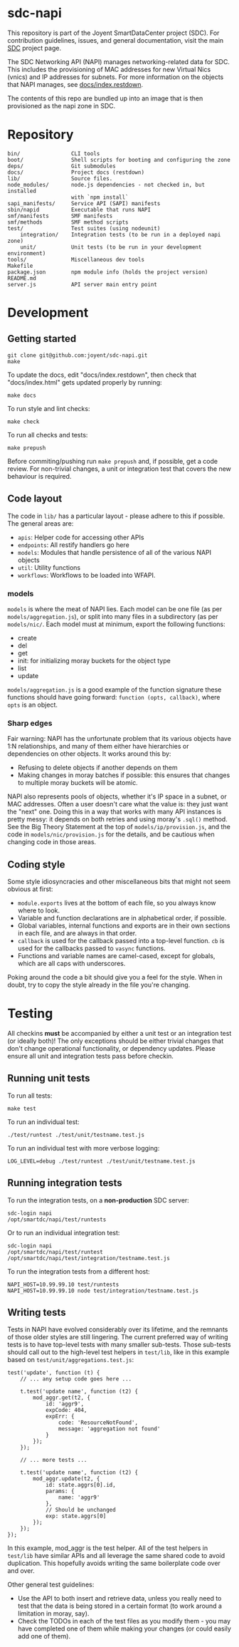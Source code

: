 <!--
    This Source Code Form is subject to the terms of the Mozilla Public
    License, v. 2.0. If a copy of the MPL was not distributed with this
    file, You can obtain one at http://mozilla.org/MPL/2.0/.
-->

<!--
    Copyright (c) 2015, Joyent, Inc.
-->

# sdc-napi

This repository is part of the Joyent SmartDataCenter project (SDC).  For
contribution guidelines, issues, and general documentation, visit the main
[SDC](http://github.com/joyent/sdc) project page.

The SDC Networking API (NAPI) manages networking-related data for SDC. This
includes the provisioning of MAC addresses for new Virtual Nics (vnics) and
IP addresses for subnets. For more information on the objects that NAPI
manages, see [docs/index.restdown](https://github.com/joyent/sdc-napi/blob/master/docs/index.restdown).

The contents of this repo are bundled up into an image that is then provisioned
as the napi zone in SDC.


# Repository

    bin/                CLI tools
    boot/               Shell scripts for booting and configuring the zone
    deps/               Git submodules
    docs/               Project docs (restdown)
    lib/                Source files.
    node_modules/       node.js dependencies - not checked in, but installed
                        with `npm install`
    sapi_manifests/     Service API (SAPI) manifests
    sbin/napid          Executable that runs NAPI
    smf/manifests       SMF manifests
    smf/methods         SMF method scripts
    test/               Test suites (using nodeunit)
        integration/    Integration tests (to be run in a deployed napi zone)
        unit/           Unit tests (to be run in your development environment)
    tools/              Miscellaneous dev tools
    Makefile
    package.json        npm module info (holds the project version)
    README.md
    server.js           API server main entry point


# Development

## Getting started

    git clone git@github.com:joyent/sdc-napi.git
    make

To update the docs, edit "docs/index.restdown", then check that
"docs/index.html" gets updated properly by running:

    make docs

To run style and lint checks:

    make check

To run all checks and tests:

    make prepush

Before commiting/pushing run `make prepush` and, if possible, get a code
review. For non-trivial changes, a unit or integration test that covers the
new behaviour is required.


## Code layout

The code in `lib/` has a particular layout - please adhere to this if possible.
The general areas are:

- `apis`: Helper code for accessing other APIs
- `endpoints`: All restify handlers go here
- `models`: Modules that handle persistence of all of the various NAPI objects
- `util`: Utility functions
- `workflows`: Workflows to be loaded into WFAPI.


### models

`models` is where the meat of NAPI lies. Each model can be one file (as per
`models/aggregation.js`), or split into many files in a subdirectory (as per
`models/nic/`. Each model must at minimum, export the following functions:

- create
- del
- get
- init: for initializing moray buckets for the object type
- list
- update

`models/aggregation.js` is a good example of the function signature these
functions should have going forward: `function (opts, callback)`, where `opts`
is an object.


### Sharp edges

Fair warning: NAPI has the unfortunate problem that its various objects have 1:N
relationships, and many of them either have hierarchies or dependencies on other
objects. It works around this by:

- Refusing to delete objects if another depends on them
- Making changes in moray batches if possible: this ensures that changes to
  multiple moray buckets will be atomic.

NAPI also represents pools of objects, whether it's IP space in a subnet, or
MAC addresses. Often a user doesn't care what the value is: they just want the
"next" one. Doing this in a way that works with many API instances is pretty
messy: it depends on both retries and using moray's `.sql()` method. See the
Big Theory Statement at the top of `models/ip/provision.js`, and the code in
`models/nic/provision.js` for the details, and be cautious when changing code
in those areas.


## Coding style

Some style idiosyncracies and other miscellaneous bits that might not seem
obvious at first:

- `module.exports` lives at the bottom of each file, so you always know where
  to look.
- Variable and function declarations are in alphabetical order, if possible.
- Global variables, internal functions and exports are in their own sections
  in each file, and are always in that order.
- `callback` is used for the callback passed into a top-level function. `cb`
  is used for the callbacks passed to `vasync` functions.
- Functions and variable names are camel-cased, except for globals, which are
  all caps with underscores.

Poking around the code a bit should give you a feel for the style. When in
doubt, try to copy the style already in the file you're changing.


# Testing

All checkins **must** be accompanied by either a unit test or an integration
test (or ideally both)! The only exceptions should be either trivial changes
that don't change operational functionality, or dependency updates. Please
ensure all unit and integration tests pass before checkin.


## Running unit tests

To run all tests:

    make test

To run an individual test:

    ./test/runtest ./test/unit/testname.test.js

To run an individual test with more verbose logging:

    LOG_LEVEL=debug ./test/runtest ./test/unit/testname.test.js


## Running integration tests

To run the integration tests, on a **non-production** SDC server:

    sdc-login napi
    /opt/smartdc/napi/test/runtests

Or to run an individual integration test:

    sdc-login napi
    /opt/smartdc/napi/test/runtest /opt/smartdc/napi/test/integration/testname.test.js

To run the integration tests from a different host:

    NAPI_HOST=10.99.99.10 test/runtests
    NAPI_HOST=10.99.99.10 node test/integration/testname.test.js


## Writing tests

Tests in NAPI have evolved considerably over its lifetime, and the remnants of
those older styles are still lingering.  The current preferred way of writing
tests is to have top-level tests with many smaller sub-tests.  Those sub-tests
should call out to the high-level test helpers in `test/lib`, like in this
example based on `test/unit/aggregations.test.js`:

    test('update', function (t) {
        // ... any setup code goes here ...

        t.test('update name', function (t2) {
            mod_aggr.get(t2, {
                id: 'aggr9',
                expCode: 404,
                expErr: {
                    code: 'ResourceNotFound',
                    message: 'aggregation not found'
                }
            });
        });

        // ... more tests ...

        t.test('update name', function (t2) {
            mod_aggr.update(t2, {
                id: state.aggrs[0].id,
                params: {
                    name: 'aggr9'
                },
                // Should be unchanged
                exp: state.aggrs[0]
            });
        });
    });

In this example, mod_aggr is the test helper.  All of the test helpers in
`test/lib` have similar APIs and all leverage the same shared code to avoid
duplication. This hopefully avoids writing the same boilerplate code over and
over.

Other general test guidelines:

- Use the API to both insert and retrieve data, unless you really need to
  test that the data is being stored in a certain format (to work around a
  limitation in moray, say).
- Check the TODOs in each of the test files as you modify them - you may have
  completed one of them while making your changes (or could easily add one of
  them).
